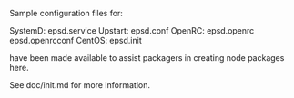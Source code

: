 Sample configuration files for:

SystemD: epsd.service
Upstart: epsd.conf
OpenRC:  epsd.openrc
         epsd.openrcconf
CentOS:  epsd.init

have been made available to assist packagers in creating node packages here.

See doc/init.md for more information.
